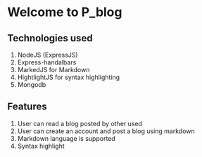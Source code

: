 
# Welcome to P_blog
## Technologies used
1. NodeJS (ExpressJS)
2. Express-handalbars 
3. MarkedJS for Markdown
5. HightlightJS for syntax highlighting
4. Mongodb 

## Features
1. User can read a blog posted by other used
2. User can create an account and post a blog using markdown
3. Markdown language is supported
4. Syntax highlight
